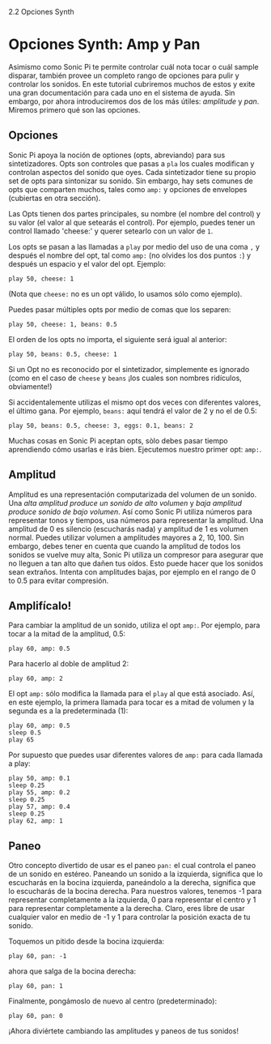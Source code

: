 2.2 Opciones Synth 

# Opciones Synth: Amp y Pan

Asimismo como Sonic Pi te permite controlar cuál nota tocar o cuál
sample disparar, también provee un completo rango de opciones para
pulir y controlar los sonidos. En este tutorial cubriremos muchos de estos
y exite una gran documentación para cada uno en el sistema de ayuda.
Sin embargo, por ahora introduciremos dos de los más útiles: *amplitude*
y *pan*. Miremos primero qué son las opciones.


## Opciones

Sonic Pi apoya la noción de optiones (opts, abreviando) para sus
sintetizadores. Opts son controles  que pasas a `pla` los cuales
modifican y controlan aspectos del sonido que oyes. Cada
sintetizador tiene su propio set de opts para sintonizar su sonido.
Sin embargo, hay sets comunes de opts que comparten muchos,
tales como `amp:` y opciones de envelopes (cubiertas en otra sección).

Las Opts tienen dos partes principales, su nombre (el nombre del control)
 y  su valor (el valor al que setearás el control). Por ejemplo, puedes
tener un control llamado 'cheese:' y querer setearlo con un valor de `1`.

Los opts se pasan a las llamadas a `play` por medio del uso de
una coma `,`  y después el nombre del opt, tal como `amp:` (no olvides
los dos puntos `:`) y después un espacio y el valor del opt. Ejemplo:

```
play 50, cheese: 1
```

(Nota que `cheese:` no es un opt válido, lo usamos sólo como ejemplo).

Puedes pasar múltiples opts por medio de comas que los separen:

```
play 50, cheese: 1, beans: 0.5
```

El orden de los opts no importa, el siguiente será igual al anterior:

```
play 50, beans: 0.5, cheese: 1
```

Si un Opt no es reconocido por el sintetizador, simplemente es
ignorado (como en el caso de `cheese` y `beans` ¡los cuales son
nombres ridículos, obviamente!)

Si accidentalemente utilizas el mismo opt dos veces con diferentes
valores, el último gana. Por ejemplo, `beans:` aquí tendrá el valor de
2 y no el de 0.5:

```
play 50, beans: 0.5, cheese: 3, eggs: 0.1, beans: 2
```

Muchas cosas en Sonic Pi aceptan opts, sòlo debes pasar tiempo
aprendiendo cómo usarlas e irás bien. Ejecutemos nuestro primer
opt: `amp:`.

## Amplitud

Amplitud es una representación computarizada del volumen de un sonido.
Una *alta amplitud produce un sonido de alto volumen* y *baja amplitud
produce sonido de bajo volumen*. Así como Sonic Pi utiliza números
para representar tonos y tiempos, usa números para representar la 
amplitud. Una amplitud de 0 es silencio (escucharás nada) y amplitud de 1
es volumen normal. Puedes utilizar volumen a amplitudes mayores a 2, 10,
100. Sin embargo, debes tener en cuenta que cuando la amplitud de todos
los sonidos se vuelve muy alta, Sonic Pi utiliza un compresor para asegurar
que no lleguen a tan alto que dañen tus oídos. Esto puede hacer que los 
sonidos sean extraños. Intenta con amplitudes bajas, por ejemplo en el
rango de 0 to 0.5 para evitar compresión.

## Amplifícalo!

Para cambiar la amplitud de un sonido, utiliza el opt
`amp:`. Por ejemplo, para tocar a la mitad de la amplitud, 0.5:

```
play 60, amp: 0.5
```

Para hacerlo al doble de amplitud 2:

```
play 60, amp: 2
```

El opt `amp:`  sólo modifica la llamada para el `play` al que 
está asociado. Así, en este ejemplo, la primera llamada para tocar
es a mitad de volumen y la segunda es a la predeterminada (1):

```
play 60, amp: 0.5
sleep 0.5
play 65
```

Por supuesto que puedes usar diferentes valores de `amp:` para
cada llamada a play:

```
play 50, amp: 0.1
sleep 0.25
play 55, amp: 0.2
sleep 0.25
play 57, amp: 0.4
sleep 0.25
play 62, amp: 1
```

## Paneo

Otro concepto divertido de usar es el paneo `pan:` el cual controla
el paneo de un sonido en estéreo. Paneando un sonido a la izquierda,
significa que lo escucharás en la bocina izquierda, paneándolo a la
derecha, significa que lo escucharás de la bocina derecha. Para 
nuestros valores, tenemos -1 para representar completamente a la 
izquierda, 0 para representar el centro y 1 para representar 
completamente a la derecha. Claro, eres libre de usar cualquier valor
en medio de -1 y 1 para controlar la posición exacta de tu sonido.

Toquemos un pitido desde la bocina izquierda:

```
play 60, pan: -1
```

ahora que salga de la bocina derecha:

```
play 60, pan: 1
```

Finalmente, pongámoslo de nuevo al centro (predeterminado):

```
play 60, pan: 0
```

¡Ahora diviértete cambiando las amplitudes y paneos de tus sonidos!
